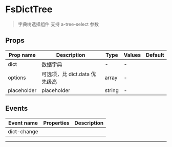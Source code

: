 # FsDictTree

> 字典树选择组件
> 支持 a-tree-select 参数

## Props

| Prop name   | Description                   | Type   | Values | Default |
| ----------- | ----------------------------- | ------ | ------ | ------- |
| dict        | 数据字典                      | -      | -      |         |
| options     | 可选项，比 dict.data 优先级高 | array  | -      |         |
| placeholder | placeholder                   | string | -      |         |

## Events

| Event name  | Properties | Description |
| ----------- | ---------- | ----------- |
| dict-change |            |

---
